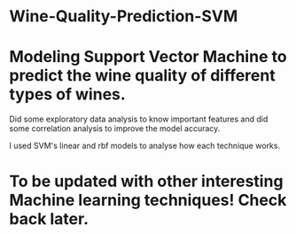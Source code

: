 # Wine-Quality-Prediction-SVM

# Modeling Support Vector Machine to predict the wine quality of different types of wines.

Did some exploratory data analysis to know important features and did some correlation analysis to improve the model accuracy.

I used SVM's linear and rbf models to analyse how each technique works. 

# To be updated with other interesting Machine learning techniques! Check back later.
